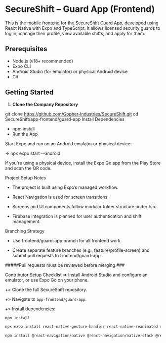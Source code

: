 # SecureShift – Guard App (Frontend)

This is the mobile frontend for the SecureShift Guard App, developed using React Native with Expo and TypeScript. It allows licensed security guards to log in, manage their profile, view available shifts, and apply for them.

## Prerequisites

- Node.js (v18+ recommended)
- Expo CLI
- Android Studio (for emulator) or physical Android device
- Git

## Getting Started

1. **Clone the Company Repository**

git clone https://github.com/Gopher-Industries/SecureShift.git
cd SecureShift/app-frontend/guard-app
Install Dependencies

- npm install
- Run the App

Start Expo and run on an Android emulator or physical device:

=> npx expo start --android

If you're using a physical device, install the Expo Go app from the Play Store and scan the QR code.

Project Setup Notes
- The project is built using Expo’s managed workflow.

- React Navigation is used for screen transitions.

- Screens and UI components follow modular folder structure under /src.

- Firebase integration is planned for user authentication and shift management.

Branching Strategy
- Use frontend/guard-app branch for all frontend work.

- Create separate feature branches (e.g., feature/profile-screen) and submit pull requests to frontend/guard-app.

#####Pull requests must be reviewed before merging.###$$$$

Contributor Setup Checklist
=> Install Android Studio and configure an emulator, or use Expo Go on your phone.

+> Clone the full SecureShift repository.

+> Navigate to `app-frontend/guard-app`.

+> Install dependencies:

   ```bash
   npm install
   
   npx expo install react-native-gesture-handler react-native-reanimated react-native-screens react-native-safe-area-context
   
   npm install @react-navigation/native @react-navigation/native-stack @react-navigation/bottom-tabs

